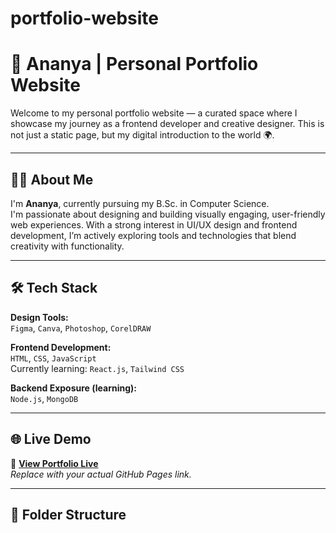 # portfolio-website
# 💼 Ananya | Personal Portfolio Website

Welcome to my personal portfolio website — a curated space where I showcase my journey as a frontend developer and creative designer. This is not just a static page, but my digital introduction to the world 🌍.

---

## 🧑‍💻 About Me

I'm **Ananya**, currently pursuing my B.Sc. in Computer Science.  
I'm passionate about designing and building visually engaging, user-friendly web experiences. With a strong interest in UI/UX design and frontend development, I’m actively exploring tools and technologies that blend creativity with functionality.

---

## 🛠️ Tech Stack

**Design Tools:**  
`Figma`, `Canva`, `Photoshop`, `CorelDRAW`

**Frontend Development:**  
`HTML`, `CSS`, `JavaScript`  
Currently learning: `React.js`, `Tailwind CSS`

**Backend Exposure (learning):**  
`Node.js`, `MongoDB`

---

## 🌐 Live Demo

📎 **[View Portfolio Live](https://yourusername.github.io/portfolio-website)**  
_Replace with your actual GitHub Pages link._

---

## 📂 Folder Structure

